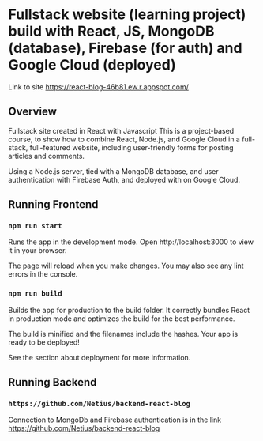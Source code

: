 # Fullstack website (learning project) build with React, JS, MongoDB (database), Firebase (for auth) and Google Cloud (deployed)

Link to site https://react-blog-46b81.ew.r.appspot.com/

## Overview

Fullstack site created in React with Javascript
This is a project-based course, to show how to combine React, Node.js, and Google Cloud in a full-stack, full-featured website, including user-friendly forms for posting articles and comments. 

Using a Node.js server, tied with a MongoDB database, and user authentication with Firebase Auth, and deployed with on Google Cloud.

## Running Frontend

### `npm run start`

Runs the app in the development mode.
Open http://localhost:3000 to view it in your browser.

The page will reload when you make changes.
You may also see any lint errors in the console.


### `npm run build`

Builds the app for production to the build folder.
It correctly bundles React in production mode and optimizes the build for the best performance.

The build is minified and the filenames include the hashes.
Your app is ready to be deployed!

See the section about deployment for more information.

## Running Backend

### `https://github.com/Netius/backend-react-blog`

Connection to MongoDb and Firebase authentication is in the link https://github.com/Netius/backend-react-blog